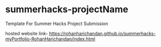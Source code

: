 # summerhacks-projectName
Template For Summer Hacks Project Submission

hosted website link- https://rohanharichandan.github.io/summerhacks-myPortfolio-RohanHarichandan/index.html